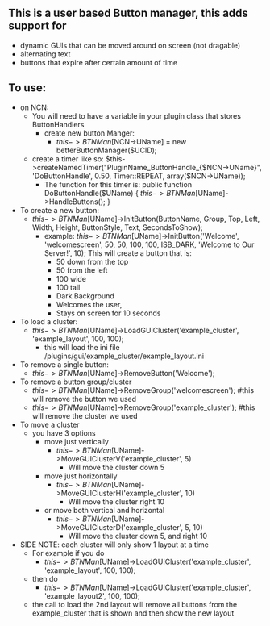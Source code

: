 ## This is a user based Button manager, this adds support for
  * dynamic GUIs that can be moved around on screen (not dragable)
  * alternating text
  * buttons that expire after certain amount of time
## To use:
  * on NCN:
    * You will need to have a variable in your plugin class that stores ButtonHandlers
      * create new button Manger:
        * $this->BTNMan[$NCN->UName] = new betterButtonManager($UCID);
    * create a timer like so: 
      $this->createNamedTimer("PluginName_ButtonHandle_{$NCN->UName}", 'DoButtonHandle', 0.50, Timer::REPEAT, array($NCN->UName));
      * The function for this timer is:
          public function DoButtonHandle($UName)
          {
            $this->BTNMan[$UName]->HandleButtons();
          }
  * To create a new button:
    * $this->BTNMan[$UName]->InitButton(ButtonName, Group, Top, Left, Width, Height, ButtonStyle, Text, SecondsToShow);
      * example: $this->BTNMan[$UName]->InitButton('Welcome', 'welcomescreen', 50, 50, 100, 100, ISB_DARK, 'Welcome to Our Server!', 10);
      This will create a button that is:
        * 50 down from the top
        * 50 from the left
        * 100 wide
        * 100 tall
        * Dark Background
        * Welcomes the user,
        * Stays on screen for 10 seconds
  * To load a cluster:
    * $this->BTNMan[$UName]->LoadGUICluster('example_cluster', 'example_layout', 100, 100);
      * this will load the ini file /plugins/gui/example_cluster/example_layout.ini
  * To remove a single button:
    * $this->BTNMan[$UName]->RemoveButton('Welcome');
  * To remove a button group/cluster
    * $this->BTNMan[$UName]->RemoveGroup('welcomescreen'); #this will remove the button we used
    * $this->BTNMan[$UName]->RemoveGroup('example_cluster'); #this will remove the cluster we used
  * To move a cluster
    * you have 3 options
      * move just vertically
        * $this->BTNMan[$UName]->MoveGUIClusterV('example_cluster', 5)
          * Will move the cluster down 5
      * move just horizontally
        * $this->BTNMan[$UName]->MoveGUIClusterH('example_cluster', 10)
          * Will move the cluster right 10
      * or move both vertical and horizontal
        * $this->BTNMan[$UName]->MoveGUIClusterD('example_cluster', 5, 10)
          * Will move the cluster down 5, and right 10
  * SIDE NOTE: each cluster will only show 1 layout at a time
    * For example if you do
      * $this->BTNMan[$UName]->LoadGUICluster('example_cluster', 'example_layout', 100, 100);
    * then do
      * $this->BTNMan[$UName]->LoadGUICluster('example_cluster', 'example_layout2', 100, 100);
    * the call to load the 2nd layout will remove all buttons from the example_cluster that is shown
      and then show the new layout
